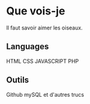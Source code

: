 # Que vois-je

Il faut savoir aimer les oiseaux.

## Languages 
 HTML CSS JAVASCRIPT PHP

## Outils

  Github mySQL et d'autres trucs
